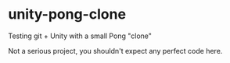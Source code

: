 # unity-pong-clone
Testing git + Unity with a small Pong "clone"

Not a serious project, you shouldn't expect any perfect code here.
